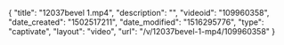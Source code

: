 {
    "title": "12037bevel 1.mp4",
    "description": "",
    "videoid": "109960358",
    "date_created": "1502517211",
    "date_modified": "1516295776",
    "type": "captivate",
    "layout": "video",
    "url": "\/v\/12037bevel-1-mp4\/109960358"
}